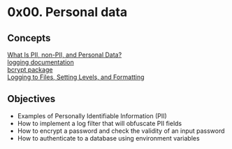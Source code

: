 # 0x00. Personal data

## Concepts
[What Is PII, non-PII, and Personal Data?](https://intranet.alxswe.com/rltoken/jf71oYqiETchcVhPzQVnyg)                 
[logging documentation](https://intranet.alxswe.com/rltoken/W2JiHD6cbJY1scJORyLqnw)                                     
[bcrypt package](https://intranet.alxswe.com/rltoken/41oaQXfzwnF1i-wT8W0vHw)                                           
[Logging to Files, Setting Levels, and Formatting](https://intranet.alxswe.com/rltoken/XCpI9uvguxlTCsAeRCW6SA)

## Objectives
* Examples of Personally Identifiable Information (PII)
* How to implement a log filter that will obfuscate PII fields
* How to encrypt a password and check the validity of an input password
* How to authenticate to a database using environment variables
